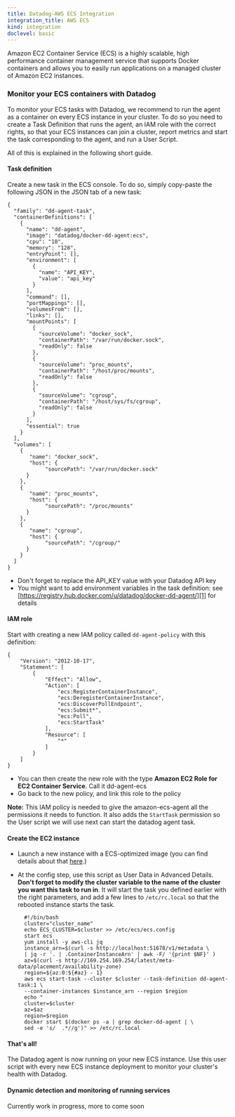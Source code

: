 ```yaml
---
title: Datadog-AWS ECS Integration
integration_title: AWS ECS
kind: integration
doclevel: basic
---
```


Amazon EC2 Container Service (ECS) is a highly scalable, high performance container management service that supports Docker containers and allows you to easily run applications on a managed cluster of Amazon EC2 instances.


### Monitor your ECS containers with Datadog

To monitor your ECS tasks with Datadog, we recommend to run the agent as a container on every ECS instance in your cluster.
To do so you need to create a Task Definition that runs the agent, an IAM role with the correct rights,
so that your ECS instances can join a cluster, report metrics and start the task corresponding to the agent, and run a User Script.

All of this is explained in the following short guide.

#### Task definition

Create a new task in the ECS console. To do so, simply copy-paste the following JSON in the JSON tab of a new task:


    {
      "family": "dd-agent-task",
      "containerDefinitions": [
        {
          "name": "dd-agent",
          "image": "datadog/docker-dd-agent:ecs",
          "cpu": "10",
          "memory": "128",
          "entryPoint": [],
          "environment": [
            {
              "name": "API_KEY",
              "value": "api_key"
            }
          ],
          "command": [],
          "portMappings": [],
          "volumesFrom": [],
          "links": [],
          "mountPoints": [
            {
              "sourceVolume": "docker_sock",
              "containerPath": "/var/run/docker.sock",
              "readOnly": false
            },
            {
              "sourceVolume": "proc_mounts",
              "containerPath": "/host/proc/mounts",
              "readOnly": false
            },
            {
              "sourceVolume": "cgroup",
              "containerPath": "/host/sys/fs/cgroup",
              "readOnly": false
            }
          ],
          "essential": true
        }
      ],
      "volumes": [
        {
           "name": "docker_sock",
           "host": {
                "sourcePath": "/var/run/docker.sock"
          }
        },
        {
           "name": "proc_mounts",
           "host": {
                "sourcePath": "/proc/mounts"
          }
        },
        {
           "name": "cgroup",
           "host": {
                "sourcePath": "/cgroup/"
          }
        }
      ]
    }



- Don't forget to replace the API_KEY value with your Datadog API key
- You might want to add environment variables in the task definition: see [https://registry.hub.docker.com/u/datadog/docker-dd-agent/][1]  for details

#### IAM role

Start with creating a new IAM policy called `dd-agent-policy` with this definition:


    {
        "Version": "2012-10-17",
        "Statement": [
            {
                "Effect": "Allow",
                "Action": [
                    "ecs:RegisterContainerInstance",
                    "ecs:DeregisterContainerInstance",
                    "ecs:DiscoverPollEndpoint",
                    "ecs:Submit*",
                    "ecs:Poll",
                    "ecs:StartTask"
                ],
                "Resource": [
                    "*"
                ]
            }
        ]
    }

- You can then create the new role with the type **Amazon EC2 Role for EC2 Container Service**. Call it dd-agent-ecs
- Go back to the new policy, and link this role to the policy

**Note:** This IAM policy is needed to give the amazon-ecs-agent all the permissions it needs to function. It also adds the `StartTask` permission so the User script we will use next can start the datadog agent task.


#### Create the EC2 instance

- Launch a new instance with a ECS-optimized image (you can find details about that [here][2].)
- At the config step, use this script as User Data in Advanced Details. **Don't forget to modify the cluster variable to the name of the cluster you want this task to run in**.
It will start the task you defined earlier with the right parameters, and add a few lines to `/etc/rc.local` so that the rebooted instance starts the task.



        #!/bin/bash
        cluster="cluster_name"
        echo ECS_CLUSTER=$cluster >> /etc/ecs/ecs.config
        start ecs
        yum install -y aws-cli jq
        instance_arn=$(curl -s http://localhost:51678/v1/metadata \
        | jq -r '. | .ContainerInstanceArn' | awk -F/ '{print $NF}' )
        az=$(curl -s http://169.254.169.254/latest/meta-data/placement/availability-zone)
        region=${az:0:${#az} - 1}
        aws ecs start-task --cluster $cluster --task-definition dd-agent-task:1 \
        --container-instances $instance_arn --region $region
        echo "
        cluster=$cluster
        az=$az
        region=$region
        docker start $(docker ps -a | grep docker-dd-agent | \
        sed -e 's/  .*//g')" >> /etc/rc.local


#### That's all!

The Datadog agent is now running on your new ECS instance. Use this user script with every new ECS instance deployment to monitor your cluster's health with Datadog.


#### Dynamic detection and monitoring of running services
Currently work in progress, more to come soon



[1]: https://registry.hub.docker.com/u/datadog/docker-dd-agent/
[2]: http://docs.aws.amazon.com/AmazonECS/latest/developerguide/launch_container_instance.html
